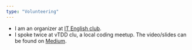 ```yaml
---
type: "Volunteering"
---
```


* I am an organizer at <a href="https://www.meetup.com/IT-English-club/" target="_blank">IT English club</a>.
* I spoke twice at vTDD clu, a local coding meetup. The video/slides can be found on <a href="https://medium.com/@ellekasai" target="_blank">Medium</a>.

